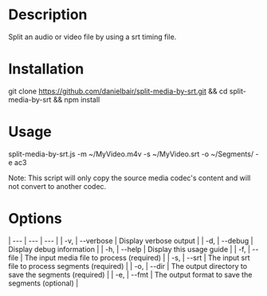 # Description
Split an audio or video file by using a srt timing file.

# Installation
git clone https://github.com/danielbair/split-media-by-srt.git && cd split-media-by-srt && npm install

# Usage
split-media-by-srt.js -m ~/MyVideo.m4v -s ~/MyVideo.srt -o ~/Segments/ -e ac3 
                                                                                
Note: This script will only copy the source media codec's content and will not convert to another codec.                                                 

# Options
| --- | --- | --- |
| -v, | --verbose       | Display verbose output  |
| -d, | --debug         | Display debug information  |
| -h, | --help          | Display this usage guide  |
| -f, | --file <file>   | The input media file to process (required)  |
| -s, | --srt <file>    | The input srt file to process segments (required)  |
| -o, | --dir <folder>  | The output directory to save the segments (required)  |
| -e, | --fmt <format>  | The output format to save the segments (optional)  |

